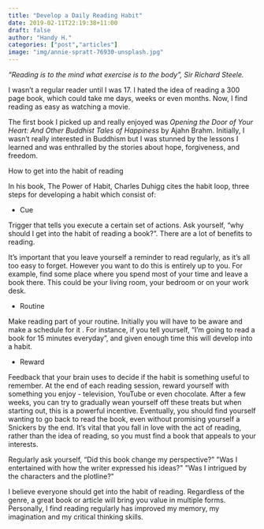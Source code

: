 ```yaml
---
title: "Develop a Daily Reading Habit"
date: 2019-02-11T22:19:38+11:00
draft: false
author: "Handy H."
categories: ["post","articles"]
image: "img/annie-spratt-76930-unsplash.jpg"
---
```


*“Reading is to the mind what exercise is to the body”, Sir Richard Steele.*

I wasn’t a regular reader until I was 17. I hated the idea of reading a 300 page book, which could take me days, weeks or even months. Now, I find reading as easy as watching a movie.

The first book I picked up and really enjoyed was *Opening the Door of Your Heart: And Other Buddhist Tales of Happiness* by Ajahn Brahm. Initially, I wasn’t really interested in Buddhism but I was stunned by the lessons I learned and was enthralled by the stories about hope, forgiveness, and freedom.

How to get into the habit of reading

In his book, The Power of Habit, Charles Duhigg cites the habit loop, three steps for developing a habit which consist of:

* Cue

Trigger that tells you execute a certain set of actions. Ask yourself, “why should I get into the habit of reading a book?”. There are a lot of benefits to reading.

It’s important that you leave yourself a reminder to read regularly, as it’s all too easy to forget. However you want to do this is entirely up to you. For example, find some place where you spend most of your time and leave a book there. This could be your living room, your bedroom or on your work desk.

* Routine

Make reading part of your routine. Initially you will have to be aware and make a schedule for it . For instance, if you tell yourself, “I’m going to read a book for 15 minutes everyday”, and given enough time this will develop into a habit.

* Reward

Feedback that your brain uses to decide if the habit is something useful to remember. At the end of each reading session, reward yourself with something you enjoy - television, YouTube or even chocolate. After a few weeks, you can try to gradually wean yourself off these treats but when starting out, this is a powerful incentive. Eventually, you should find yourself wanting to go back to read the book, even without promising yourself a Snickers by the end. It’s vital that you fall in love with the act of reading, rather than the idea of reading, so you must find a book that appeals to your interests.

Regularly ask yourself, “Did this book change my perspective?” "Was I entertained with how the writer expressed his ideas?" "Was I intrigued by the characters and the plotline?"

I believe everyone should get into the habit of reading. Regardless of the genre, a great book or article will bring you value in multiple forms. Personally, I find reading regularly has improved my memory, my imagination and my critical thinking skills.
